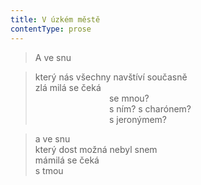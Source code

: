 ```yaml
---
title: V úzkém městě
contentType: prose
---
```


> A ve snu

  

> který nás všechny navštíví současně  
> zlá milá se čeká  
>                               se mnou?  
>                               s ním? s charónem?  
>                               s jeronýmem?

  

> a ve snu  
> který dost možná nebyl snem  
> mámilá se čeká  
> s tmou
